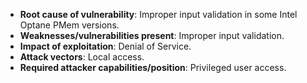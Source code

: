 - **Root cause of vulnerability**: Improper input validation in some Intel Optane PMem versions.
- **Weaknesses/vulnerabilities present**: Improper input validation.
- **Impact of exploitation**: Denial of Service.
- **Attack vectors**: Local access.
- **Required attacker capabilities/position**: Privileged user access.